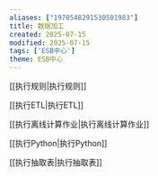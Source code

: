```yaml
---
aliases: ["1970548291530501983"]
title: 数据加工
created: 2025-07-15
modified: 2025-07-15
tags: ['ESB中心']
theme: ESB中心
---
```


[[执行规则|执行规则]]

[[执行ETL|执行ETL]]

[[执行离线计算作业|执行离线计算作业]]

[[执行Python|执行Python]]

[[执行抽取表|执行抽取表]]